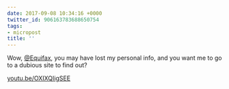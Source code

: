 ```yaml
---
date: 2017-09-08 10:34:16 +0000
twitter_id: 906163783688650754
tags:
- micropost
title: ''
---
```


Wow, [@Equifax](https://twitter.com/Equifax), you may have lost my personal info, and you want me to go to a dubious site to find out?

[youtu.be/OXIXQIigSEE](https://youtu.be/OXIXQIigSEE)
